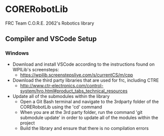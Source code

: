 # CORERobotLib
FRC Team C.O.R.E. 2062's Robotics library
## Compiler and VSCode Setup
### Windows
- Download and install VSCode according to the instructions found on WPILib's screensteps:
  - https://wpilib.screenstepslive.com/s/currentCS/m/cpp
- Download the third party libraries that are used for frc, including CTRE
  - http://www.ctr-electronics.com/control-system/hro.html#product_tabs_technical_resources
- Update all of the submodules within the library
  - Open a Git Bash terminal and navigate to the 3rdparty folder of the CORERobotLib using the 'cd' command
  - When you are at the 3rd party folder, run the command 'git submodule update' in order to update all of the modules within the project
  - Build the library and ensure that there is no compilation errors
